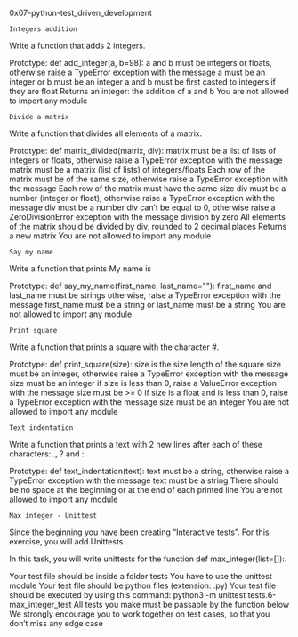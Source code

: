 0x07-python-test_driven_development

    Integers addition

Write a function that adds 2 integers.

Prototype: def add_integer(a, b=98): a and b must be integers or floats, otherwise raise a TypeError exception with the message a must be an integer or b must be an integer a and b must be first casted to integers if they are float Returns an integer: the addition of a and b You are not allowed to import any module

    Divide a matrix

Write a function that divides all elements of a matrix.

Prototype: def matrix_divided(matrix, div): matrix must be a list of lists of integers or floats, otherwise raise a TypeError exception with the message matrix must be a matrix (list of lists) of integers/floats Each row of the matrix must be of the same size, otherwise raise a TypeError exception with the message Each row of the matrix must have the same size div must be a number (integer or float), otherwise raise a TypeError exception with the message div must be a number div can’t be equal to 0, otherwise raise a ZeroDivisionError exception with the message division by zero All elements of the matrix should be divided by div, rounded to 2 decimal places Returns a new matrix You are not allowed to import any module

    Say my name

Write a function that prints My name is

Prototype: def say_my_name(first_name, last_name=""): first_name and last_name must be strings otherwise, raise a TypeError exception with the message first_name must be a string or last_name must be a string You are not allowed to import any module

    Print square

Write a function that prints a square with the character #.

Prototype: def print_square(size): size is the size length of the square size must be an integer, otherwise raise a TypeError exception with the message size must be an integer if size is less than 0, raise a ValueError exception with the message size must be >= 0 if size is a float and is less than 0, raise a TypeError exception with the message size must be an integer You are not allowed to import any module

    Text indentation

Write a function that prints a text with 2 new lines after each of these characters: ., ? and :

Prototype: def text_indentation(text): text must be a string, otherwise raise a TypeError exception with the message text must be a string There should be no space at the beginning or at the end of each printed line You are not allowed to import any module

    Max integer - Unittest

Since the beginning you have been creating “Interactive tests”. For this exercise, you will add Unittests.

In this task, you will write unittests for the function def max_integer(list=[]):.

Your test file should be inside a folder tests You have to use the unittest module Your test file should be python files (extension: .py) Your test file should be executed by using this command: python3 -m unittest tests.6-max_integer_test All tests you make must be passable by the function below We strongly encourage you to work together on test cases, so that you don’t miss any edge case

